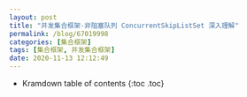 ```yaml
---
layout: post
title: "并发集合框架-非阻塞队列 ConcurrentSkipListSet 深入理解"
permalink: /blog/67019998
categories: [集合框架]
tags: [集合框架, 并发集合框架]
date: 2020-11-13 12:12:49
---
```


* Kramdown table of contents
{:toc .toc}
